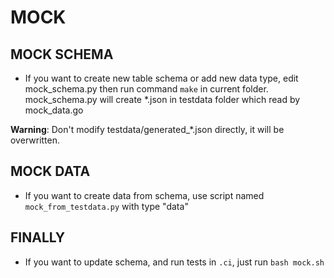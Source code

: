 # MOCK

## MOCK SCHEMA

* If you want to create new table schema or add new data type, edit mock_schema.py then run command `make` in current folder. mock_schema.py will create *.json in testdata folder which read by mock_data.go

**Warning**: Don't modify testdata/generated_*.json directly, it will be overwritten.

## MOCK DATA

* If you want to create data from schema, use script named `mock_from_testdata.py` with type "data"

## FINALLY

* If you want to update schema, and run tests in `.ci`, just run `bash mock.sh`